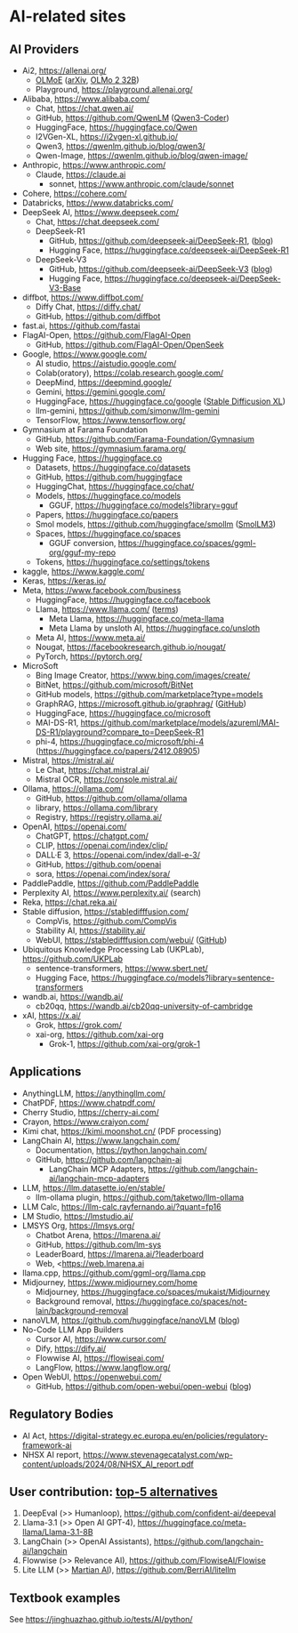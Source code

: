# AI-related sites

## AI Providers

- Ai2, <https://allenai.org/>
    - [OLMoE](https://github.com/allenai/OLMoE) ([arXiv](https://arxiv.org/abs/2409.02060), [OLMo 2 32B](https://allenai.org/blog/olmo2-32B))
    - Playground, <https://playground.allenai.org/>
- Alibaba, <https://www.alibaba.com/>
    - Chat, <https://chat.qwen.ai/>
    - GitHub, <https://github.com/QwenLM> ([Qwen3-Coder](https://github.com/QwenLM/Qwen3-Coder))
    - HuggingFace, <https://huggingface.co/Qwen>
    - I2VGen-XL, <https://i2vgen-xl.github.io/>
    - Qwen3, <https://qwenlm.github.io/blog/qwen3/>
    - Qwen-Image, <https://qwenlm.github.io/blog/qwen-image/>
- Anthropic, <https://www.anthropic.com/>
    - Claude, <https://claude.ai>
        - sonnet, <https://www.anthropic.com/claude/sonnet>
- Cohere, <https://cohere.com/>
- Databricks, <https://www.databricks.com/>
- DeepSeek AI, <https://www.deepseek.com/>
    - Chat, <https://chat.deepseek.com/>
    - DeepSeek-R1
        - GitHub, <https://github.com/deepseek-ai/DeepSeek-R1>, ([blog](https://analyticsindiamag.com/ai-news-updates/deepseek-crushes-openai-o1-with-an-mit-licensed-model-developers-are-losing-it/))
        - Hugging Face, <https://huggingface.co/deepseek-ai/DeepSeek-R1>
    - DeepSeek-V3
        - GitHub, <https://github.com/deepseek-ai/DeepSeek-V3> ([blog](https://venturebeat.com/ai/deepseek-v3-ultra-large-open-source-ai-outperforms-llama-and-qwen-on-launch/))
        - Hugging Face, <https://huggingface.co/deepseek-ai/DeepSeek-V3-Base>
- diffbot, <https://www.diffbot.com/>
    - Diffy Chat, <https://diffy.chat/>
    - GitHub, <https://github.com/diffbot>
- fast.ai, <https://github.com/fastai>
- FlagAI-Open, <https://github.com/FlagAI-Open>
    - GitHub, <https://github.com/FlagAI-Open/OpenSeek>
- Google, <https://www.google.com/>
    - AI studio, <https://aistudio.google.com/>
    - Colab(oratory), <https://colab.research.google.com/>
    - DeepMind, <https://deepmind.google/>
    - Gemini, <https://gemini.google.com/>
    - HuggingFace, <https://huggingface.co/google> ([Stable Difficusion XL](https://huggingface.co/spaces/google/sdxl))
    - llm-gemini, <https://github.com/simonw/llm-gemini>
    - TensorFlow, <https://www.tensorflow.org/>
- Gymnasium at Farama Foundation
    - GitHub, <https://github.com/Farama-Foundation/Gymnasium>
    - Web site, <https://gymnasium.farama.org/>
- Hugging Face, <https://huggingface.co>
    - Datasets, <https://huggingface.co/datasets>
    - GitHub, <https://github.com/huggingface>
    - HuggingChat, <https://huggingface.co/chat/>
    - Models, <https://huggingface.co/models>
        - GGUF, <https://huggingface.co/models?library=gguf>
    - Papers, <https://huggingface.co/papers>
    - Smol models, <https://github.com/huggingface/smollm> ([SmolLM3](https://huggingface.co/blog/smollm3))
    - Spaces, <https://huggingface.co/spaces>
        - GGUF conversion, <https://huggingface.co/spaces/ggml-org/gguf-my-repo>
    - Tokens, <https://huggingface.co/settings/tokens>
- kaggle, <https://www.kaggle.com/>
- Keras, <https://keras.io/>
- Meta, <https://www.facebook.com/business>
    - HuggingFace, <https://huggingface.co/facebook>
    - Llama, <https://www.llama.com/> ([terms](https://ai.meta.com/llama/license/))
        - Meta Llama, <https://huggingface.co/meta-llama>
        - Meta Llama by unsloth AI, <https://huggingface.co/unsloth>
    - Meta AI, <https://www.meta.ai/>
    - Nougat, <https://facebookresearch.github.io/nougat/>
    - PyTorch, <https://pytorch.org/>
- MicroSoft
    - Bing Image Creator, <https://www.bing.com/images/create/>
    - BitNet, <https://github.com/microsoft/BitNet>
    - GitHub models, <https://github.com/marketplace?type=models>
    - GraphRAG, <https://microsoft.github.io/graphrag/> ([GitHub](https://github.com/microsoft/graphrag))
    - HuggingFace, <https://huggingface.co/microsoft>
    - MAI-DS-R1, <https://github.com/marketplace/models/azureml/MAI-DS-R1/playground?compare_to=DeepSeek-R1>
    - phi-4, <https://huggingface.co/microsoft/phi-4> (<https://huggingface.co/papers/2412.08905>)
- Mistral, <https://mistral.ai/>
    - Le Chat, <https://chat.mistral.ai/>
    - Mistral OCR, <https://console.mistral.ai/>
- Ollama, <https://ollama.com/>
    - GitHub, <https://github.com/ollama/ollama>
    - library, <https://ollama.com/library>
    - Registry, <https://registry.ollama.ai/>
- OpenAI, <https://openai.com/>
    - ChatGPT, <https://chatgpt.com/>
    - CLIP, <https://openai.com/index/clip/>
    - DALL·E 3, <https://openai.com/index/dall-e-3/>
    - GitHub, <https://github.com/openai>
    - sora, <https://openai.com/index/sora/>
- PaddlePaddle, <https://github.com/PaddlePaddle>
- Perplexity AI, <https://www.perplexity.ai/> (search)
- Reka, <https://chat.reka.ai/>
- Stable diffusion, <https://stabledifffusion.com/>
    - CompVis, <https://github.com/CompVis>
    - Stability AI, <https://stability.ai/>
    - WebUI, <https://stabledifffusion.com/webui/> ([GitHub](https://github.com/AUTOMATIC1111/stable-diffusion-webui))
- Ubiquitous Knowledge Processing Lab (UKPLab), <https://github.com/UKPLab>
    - sentence-transformers, <https://www.sbert.net/>
    - Hugging Face, <https://huggingface.co/models?library=sentence-transformers>
- wandb.ai, <https://wandb.ai/>
    - cb20qq, <https://wandb.ai/cb20qq-university-of-cambridge>
- xAI, <https://x.ai/>
    - Grok, <https://grok.com/>
    - xai-org, <https://github.com/xai-org>
        - Grok-1, <https://github.com/xai-org/grok-1>

## Applications

- AnythingLLM, <https://anythingllm.com/>
- ChatPDF, <https://www.chatpdf.com/>
- Cherry Studio, <https://cherry-ai.com/>
- Crayon, <https://www.craiyon.com/>
- Kimi chat, <https://kimi.moonshot.cn/> (PDF processing)
- LangChain AI, <https://www.langchain.com/>
    - Documentation, <https://python.langchain.com/>
    - GitHub, <https://github.com/langchain-ai>
        - LangChain MCP Adapters, <https://github.com/langchain-ai/langchain-mcp-adapters>
- LLM, <https://llm.datasette.io/en/stable/>
    - llm-ollama plugin, <https://github.com/taketwo/llm-ollama>
- LLM Calc, <https://llm-calc.rayfernando.ai/?quant=fp16>
- LM Studio, <https://lmstudio.ai/>
- LMSYS Org, <https://lmsys.org/>
    - Chatbot Arena, <https://lmarena.ai/>
    - GitHub, <https://github.com/lm-sys>
    - LeaderBoard, <https://lmarena.ai/?leaderboard>
    - Web, <<https://web.lmarena.ai>
- llama.cpp, <https://github.com/ggml-org/llama.cpp>
- Midjourney, <https://www.midjourney.com/home>
    - Midjourney, <https://huggingface.co/spaces/mukaist/Midjourney>
    - Background removal, <https://huggingface.co/spaces/not-lain/background-removal>
- nanoVLM, <https://github.com/huggingface/nanoVLM> ([blog](https://huggingface.co/blog/nanovlm))
- No-Code LLM App Builders
    - Cursor AI, <https://www.cursor.com/>
    - Dify, <https://dify.ai/>
    - Flowwise AI, <https://flowiseai.com/>
    - LangFlow, <https://www.langflow.org/>
- Open WebUI, <https://openwebui.com/>
    - GitHub, <https://github.com/open-webui/open-webui> ([blog](https://simonwillison.net/2024/Dec/27/open-webui/))

## Regulatory Bodies

- AI Act, <https://digital-strategy.ec.europa.eu/en/policies/regulatory-framework-ai>
- NHSX AI report, <https://www.stevenagecatalyst.com/wp-content/uploads/2024/08/NHSX_AI_report.pdf>

## User contribution: [top-5 alternatives](https://dev.to/guybuildingai/top-5-open-source-alternatives-for-llm-development-you-must-know-about-p30)

1. DeepEval (>> Humanloop), <https://github.com/confident-ai/deepeval>
2. Llama-3.1 (>> Open AI GPT-4), <https://huggingface.co/meta-llama/Llama-3.1-8B>
3. LangChain (>> OpenAI Assistants), <https://github.com/langchain-ai/langchain>
4. Flowwise (>> Relevance AI), <https://github.com/FlowiseAI/Flowise>
5. Lite LLM (>> [Martian AI](https://withmartian.com/)), <https://github.com/BerriAI/litellm>

## Textbook examples

See <https://jinghuazhao.github.io/tests/AI/python/>
